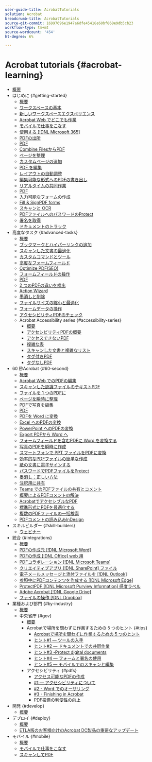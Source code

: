 ```yaml
---
user-guide-title: AcrobatTutorials
solution: Acrobat
breadcrumb-title: AcrobatTutorials
source-git-commit: 16997696e1947a6dfe45418e60bf868e9db5cb23
workflow-type: tm+mt
source-wordcount: '454'
ht-degree: 6%

---
```



# Acrobat tutorials {#acrobat-learning}

+ [概要](overview.md)
+ はじめに {#getting-started}
   + [概要](getting-started/getting-started-overview.md)
   + [ワークスペースの基本](getting-started/get-to-know-the-acrobat-dc-interface.md)
   + [新しいワークスペースエクスペリエンス](getting-started/new-workspace.md)
   + [Acrobat Web でどこでも作業](getting-started/acrobatweb.md)
   + [モバイルで仕事をこなす](getting-started/productivity.md)
   + [使用する [!DNL Microsoft 365]](https://experienceleague.adobe.com/docs/document-cloud-learn/acrobat-learning/integrations/integrate-overview.html#microsoft)
   + [PDFの出所](getting-started/where-do-pdfs-come-from.md)
   + [PDF](getting-started/create-pdf.md)
   + [Combine FilesからPDF](getting-started/combine-to-pdf.md)
   + [ページを整理](getting-started/organize.md)
   + [カスタムページの追加](getting-started/add-custom-page.md)
   + [PDF を編集](getting-started/edit-pdf.md)
   + [レイアウトの自動調整](getting-started/auto-adjust-layout.md)
   + [編集可能な形式へのPDFの書き出し](getting-started/export-pdf.md)
   + [リアルタイムの共同作業](getting-started/collaborate.md)
   + [PDF](getting-started/comment-on-pdf-files.md)
   + [入力可能なフォームの作成](getting-started/create-fillable-forms.md)
   + [Fill &amp; SignPDF forms](getting-started/fill-and-sign.md)
   + [スキャンと OCR](getting-started/scan-and-ocr.md)
   + [PDFファイルへのパスワードのProtect](getting-started/password-protect.md)
   + [署名を取得](getting-started/signatures.md)
   + [ドキュメントのトラック](getting-started/track.md)
+ 高度なタスク {#advanced-tasks}
   + [概要](advanced-tasks/advanced-tasks-overview.md)
   + [ブックマークとハイパーリンクの追加](advanced-tasks/bookmarks.md)
   + [スキャンした文書の最適化](advanced-tasks/optimizescan.md)
   + [カスタムコマンドとツール](advanced-tasks/custom.md)
   + [高度なフォームフィールド](advanced-tasks/advancedforms.md)
   + [Optimize PDF(SEO)](advanced-tasks/optimizeseo.md)
   + [フォームフィールドの操作](advanced-tasks/workforms.md)
   + [PDF](advanced-tasks/enhance.md)
   + [2 つのPDFの違いを検出](advanced-tasks/compare.md)
   + [Action Wizard](advanced-tasks/action.md)
   + [墨消しと削除](advanced-tasks/redact.md)
   + [ファイルサイズの縮小と最適化](advanced-tasks/reduce.md)
   + [フォームデータの操作](advanced-tasks/formdata.md)
   + [アクセシビリティPDFのチェック](advanced-tasks/accessibility.md)
   + Acrobat Accessibility series {#accessibility-series}
      + [概要](advanced-tasks/accessibility-series.md)
      + [アクセシビリティPDFの概要](advanced-tasks/accessibilitysession1.md)
      + [アクセスできないPDF](advanced-tasks/accessibilitysession2.md)
      + [複雑な表](advanced-tasks/accessibilitysession3.md)
      + [スキャンした文書と複雑なリスト](advanced-tasks/accessibilitysession4.md)
      + [タグ付きPDF](advanced-tasks/accessibilitysession5.md)
      + [タグなしPDF](advanced-tasks/accessibilitysession6.md)
+ 60 秒Acrobat {#60-second}
   + [概要](60-second/60-second-overview.md)
   + [Acrobat Web でのPDFの編集](60-second/edit.md)
   + [スキャンした認識ファイルのテキストPDF](60-second/textrecognition.md)
   + [ファイルを 1 つのPDFに](60-second/combine-to-one-pdf.md)
   + [ページを瞬時に整理](60-second/organize.md)
   + [PDFで写真を編集](60-second/editphoto.md)
   + [PDF](60-second/editgraphic.md)
   + [PDFを Word に変換](60-second/convert-pdf-word.md)
   + [Excel へのPDFの変換](60-second/convert-pdf-excel.md)
   + [PowerPoint へのPDFの変換](60-second/convert-pdf-powerpoint.md)
   + [Export PDFから Word へ](60-second/exportwordphone.md)
   + [フォームフィールドを含むPDFに Word を変換する](60-second/wordform.md)
   + [写真のPDFを瞬時に作成](60-second/photo.md)
   + [スマートフォンで PPT ファイルをPDFに変換](60-second/phone.md)
   + [効率的なPDFファイルの簡単な作成](60-second/optimize.md)
   + [紙の文書に電子サインする](60-second/sign.md)
   + [パスワードでPDFファイルをProtect](60-second/protect.md)
   + [墨消し：正しい方法](60-second/redaction.md)
   + [注釈用に共有](60-second/share-comment.md)
   + [Teams でのPDFファイルの共有とコメント](60-second/share-comment-teams.md)
   + [概要によるPDFコメントの解決](60-second/summarize-comments.md)
   + [AcrobatでアクセシブルなPDF](60-second/accessible.md)
   + [標準形式にPDFを最適化する](60-second/conform.md)
   + [複数のPDFファイルの一括検索](60-second/search.md)
   + [PDFコメントの読み込みInDesign](60-second/indesign.md)
+ スキルビルダー {#skill-builders}
   + [ウェビナー](skill-builder/skill-builder-webinars.md)
+ 統合 {#integrations}
   + [概要](integrate/integrate-overview.md)
   + [PDFの作成元 [!DNL Microsoft Word]](integrate/createfromword.md)
   + [PDFの作成 [!DNL Office] web 用](integrate/createofficeweb.md)
   + [PDFコラボレーション [!DNL Microsoft Teams]](integrate/acrobatandteams.md)
   + [クリエイティブアプリ [!DNL SharePoint] ファイル](integrate/acrobatandsp.md)
   + [電子メールメッセージと添付ファイルを [!DNL Outlook]](integrate/outlook.md)
   + [参照中にPDFコンテンツを作成する [!DNL Microsoft Edge]](integrate/edge.md)
   + [ProtectPDF [!DNL Microsoft Purview Information] 感度ラベル](integrate/microsoftsensitivitylabels.md)
   + [Adobe Acrobat [!DNL Google Drive]](integrate/acrobatandgoogle.md)
   + [ファイルの操作 [!DNL Dropbox]](integrate/acrobat-dropbox.md)
+ 業種および部門 {#by-industry}
   + [概要](industry/industry-overview.md)
   + 中央省庁 {#gov}
      + [概要](industry/gov/gov-overview.md)
      + Acrobatで場所を問わずに作業するための 5 つのヒント {#tips}
         + [Acrobatで場所を問わずに作業するための 5 つのヒント](industry/gov/5-tips-for-working-anywhere-with-acrobat-dc-for-government.md)
         + [ヒント#1 — ツールの入手](industry/gov/get-your-tools.md)
         + [ヒント#2 — ドキュメントでの共同作業](industry/gov/collaborate-on-documents.md)
         + [ヒント#3 -Protect digital documents](industry/gov/protect-digital-documents.md)
         + [ヒント#4 — フォームと署名の使用](industry/gov/work-with-forms-and-signatures.md)
         + [ヒント#5 — モバイルでのスキャンと編集](industry/gov/scan-and-edit-on-mobile.md)
      + アクセシビリティ {#pdfs}
         + [アクセス可能なPDFの作成](industry/gov/making-pdfs-accessible.md)
         + [#1 — アクセシビリティについて](industry/gov/understanding-accessibility.md)
         + [#2 - Word でのオーサリング](industry/gov/authoring-in-word.md)
         + [#3 - Finishing in Acrobat](industry/gov/finishing-in-acrobat.md)
         + [PDF投票の利便性の向上](industry/gov/making-pdf-ballots-accessible.md)
+ 開発 {#develop}
   + [概要](develop/develop-overview.md)
+ デプロイ {#deploy}
   + [概要](deploy/deploy-overview.md)
   + [ETLA版のお客様向けのAcrobat DC製品の重要なアップデート](deploy/signentitlementchanges.md)
+ モバイル {#mobile}
   + [概要](mobile/mobile-overview.md)
   + [モバイルで仕事をこなす](https://experienceleague.adobe.com/docs/document-cloud-learn/acrobat-learning/getting-started/productivity.html)
   + [スキャンしてPDF](mobile/scan-mobile-app.md)
